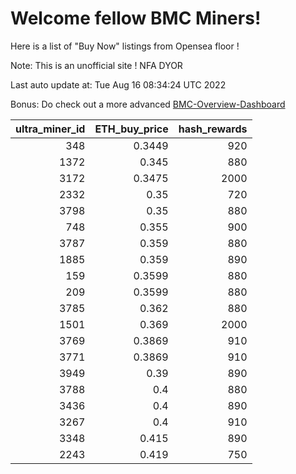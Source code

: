 # Welcome fellow BMC Miners!
Here is a list of "Buy Now" listings from Opensea floor !

Note: This is an unofficial site ! NFA DYOR

Last auto update at: Tue Aug 16 08:34:24 UTC 2022

Bonus: Do check out a more advanced [BMC-Overview-Dashboard](https://dune.com/defifunk/BMC-Overview-Dashboard)


|   ultra_miner_id |   ETH_buy_price |   hash_rewards |
|-----------------:|----------------:|---------------:|
|              348 |          0.3449 |            920 |
|             1372 |          0.345  |            880 |
|             3172 |          0.3475 |           2000 |
|             2332 |          0.35   |            720 |
|             3798 |          0.35   |            880 |
|              748 |          0.355  |            900 |
|             3787 |          0.359  |            880 |
|             1885 |          0.359  |            890 |
|              159 |          0.3599 |            880 |
|              209 |          0.3599 |            880 |
|             3785 |          0.362  |            880 |
|             1501 |          0.369  |           2000 |
|             3769 |          0.3869 |            910 |
|             3771 |          0.3869 |            910 |
|             3949 |          0.39   |            890 |
|             3788 |          0.4    |            880 |
|             3436 |          0.4    |            890 |
|             3267 |          0.4    |            910 |
|             3348 |          0.415  |            890 |
|             2243 |          0.419  |            750 |